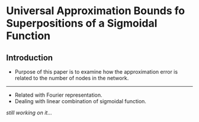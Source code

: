 # Universal Approximation Bounds fo Superpositions of a Sigmoidal Function
## Introduction
* Purpose of this paper is to examine how the approximation error is related to the number of nodes in the network.

***
* Related with Fourier representation.
* Dealing with linear combination of sigmoidal function.

*still working on it...*
